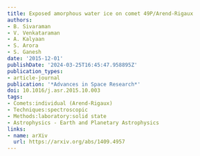 ```yaml
---
title: Exposed amorphous water ice on comet 49P/Arend-Rigaux
authors:
- B. Sivaraman
- V. Venkataraman
- A. Kalyaan
- S. Arora
- S. Ganesh
date: '2015-12-01'
publishDate: '2024-03-25T16:45:47.958895Z'
publication_types:
- article-journal
publication: '*Advances in Space Research*'
doi: 10.1016/j.asr.2015.10.003
tags:
- Comets:individual (Arend-Rigaux)
- Techniques:spectroscopic
- Methods:laboratory:solid state
- Astrophysics - Earth and Planetary Astrophysics
links:
- name: arXiv
  url: https://arxiv.org/abs/1409.4957
---
```


